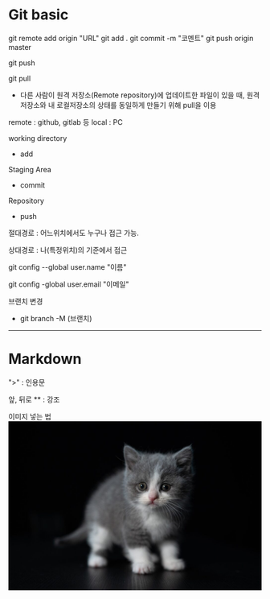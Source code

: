# Git basic

git remote add origin "URL"
git add .
git commit -m "코멘트"
git push origin master

git push 

git pull

- 다른 사람이 원격 저장소(Remote repository)에 업데이트한 파일이 있을 때, 원격저장소와 내 로컬저장소의 상태를 동일하게 만들기 위해 pull을 이용

remote : github, gitlab 등
local  : PC

working directory

- add

Staging Area

- commit

Repository

- push

절대경로 : 어느위치에서도 누구나 접근 가능.

상대경로 : 나(특정위치)의 기준에서 접근

git config --global user.name "이름"

git config -global user.email "이메일"



브랜치 변경

- git branch -M (브랜치)

---

# Markdown

">"     : 인용문

앞, 뒤로 ** : 강조

이미지 넣는 법
![고양이](./Til/../../img/cat.jpg)